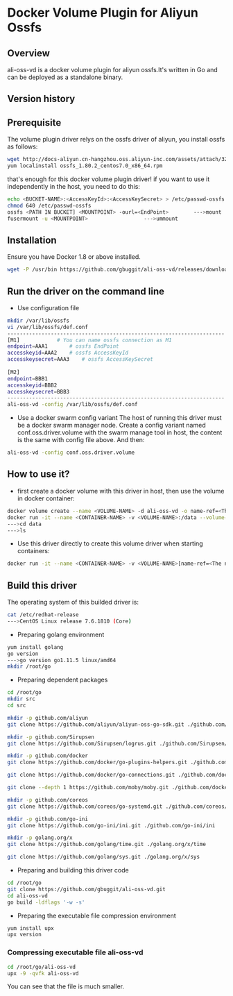 #  Docker Volume Plugin for Aliyun Ossfs

## Overview
ali-oss-vd is a docker volume plugin for aliyun ossfs.It's written in Go and can be deployed as a standalone binary.

## Version history

## Prerequisite
The volume plugin driver relys on the ossfs driver of aliyun, you install ossfs as follows:
```bash
wget http://docs-aliyun.cn-hangzhou.oss.aliyun-inc.com/assets/attach/32196/cn_zh/1496671412523/ossfs_1.80.2_centos7.0_x86_64.rpm
yum localinstall ossfs_1.80.2_centos7.0_x86_64.rpm
```
that's enough for this docker volume plugin driver! if you want to use it independently in the host, you need to do this:
```bash
echo <BUCKET-NAME>:<AccessKeyId>:<AccessKeySecret> > /etc/passwd-ossfs
chmod 640 /etc/passwd-ossfs
ossfs <PATH IN BUCKET] <MOUNTPOINT> -ourl=<EndPoint>		--->mount
fusermount -u <MOUNTPOINT>					--->ummount
```
## Installation
Ensure you have Docker 1.8 or above installed.
```bash
wget -P /usr/bin https://github.com/gbuggit/ali-oss-vd/releases/download/v0.1-alpha/ali-oss-vd
```
## Run the driver on the command line
* Use configuration file
```bash
mkdir /var/lib/ossfs
vi /var/lib/ossfs/def.conf
----------------------------------------------------------------------
[M1]			# You can name ossfs connection as M1
endpoint=AAA1		# ossfs EndPoint
accesskeyid=AAA2	# ossfs AccessKeyId
accesskeysecret=AAA3	# ossfs AccessKeySecret
    	
[M2]
endpoint=BBB1
accesskeyid=BBB2
accesskeysecret=BBB3
----------------------------------------------------------------------
ali-oss-vd -config /var/lib/ossfs/def.conf
```
* Use a docker swarm config variant
The host of running this driver must be a docker swarm manager node. Create a config variant named conf.oss.driver.volume with the swarm manage tool in host, the content is the same with config file above. And then:
```bash
ali-oss-vd -config conf.oss.driver.volume
```
## How to use it?
* first create a docker volume with this driver in host, then use the volume in docker container:
```bash
docker volume create --name <VOLUME-NAME> -d ali-oss-vd -o name-ref=<The name defined in config, such as M1> -o bucket=<BUCKET-NAME> -o path=<PATH IN BUCKET>
docker run -it --name <CONTAINER-NAME> -v <VOLUME-NAME>:/data --volume-driver=ali-oss-vd alpine
--->cd data
--->ls
```
* Use this driver directly to create this volume driver when starting containers:
```bash
docker run -it --name <CONTAINER-NAME> -v <VOLUME-NAME>[name-ref=<The name defined in config, such as M1>,bucket=<BUCKET-NAME>,path=<PATH IN BUCKET>]:/data --volume-driver=ali-oss-vd alpine
```
## Build this driver
The operating system of this builded driver  is:
```bash
cat /etc/redhat-release
--->CentOS Linux release 7.6.1810 (Core)
```
* Preparing golang environment
```bash
yum install golang
go version
--->go version go1.11.5 linux/amd64
mkdir /root/go
```
* Preparing dependent packages
```bash
cd /root/go
mkdir src
cd src

mkdir -p github.com/aliyun
git clone https://github.com/aliyun/aliyun-oss-go-sdk.git ./github.com/aliyun/aliyun-oss-go-sdk

mkdir -p github.com/Sirupsen
git clone https://github.com/Sirupsen/logrus.git ./github.com/Sirupsen/logrus

mkdir -p github.com/docker
git clone https://github.com/docker/go-plugins-helpers.git ./github.com/docker/go-plugins-helpers

git clone https://github.com/docker/go-connections.git ./github.com/docker/go-connections

git clone --depth 1 https://github.com/moby/moby.git ./github.com/docker/docker

mkdir -p github.com/coreos
git clone https://github.com/coreos/go-systemd.git ./github.com/coreos/go-systemd

mkdir -p github.com/go-ini
git clone https://github.com/go-ini/ini.git ./github.com/go-ini/ini

mkdir -p golang.org/x
git clone https://github.com/golang/time.git ./golang.org/x/time

git clone https://github.com/golang/sys.git ./golang.org/x/sys
```
* Preparing and building this driver code
```bash
cd /root/go
git clone https://github.com/gbuggit/ali-oss-vd.git
cd ali-oss-vd
go build -ldflags '-w -s'
```
* Preparing the executable file compression environment
```bash
yum install upx
upx version
```
### Compressing executable file ali-oss-vd
```bash
cd /root/go/ali-oss-vd
upx -9 -qvfk ali-oss-vd
```
You can see that the file is much smaller.

